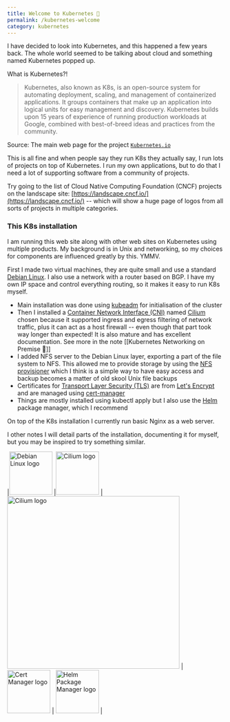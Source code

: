 ```yaml
---
title: Welcome to Kubernetes 🌱
permalink: /kubernetes-welcome
category: kubernetes
---
```



I have decided to look into Kubernetes, and this happened a few years back. The whole world seemed to be talking about cloud and something named Kubernetes popped up.

What is Kubernetes?!


> Kubernetes, also known as K8s, is an open-source system for automating deployment, scaling, and management of containerized applications.
> It groups containers that make up an application into logical units for easy management and discovery. Kubernetes builds upon 15 years of experience of running production workloads at Google, combined with best-of-breed ideas and practices from the community.

Source:
The main web page for the project [`Kubernetes.io`](https://kubernetes.io/)

This is all fine and when people say they run K8s they actually say, I run lots of projects on top of Kubernetes. I run my own applications, but to do that I need a lot of supporting software from a community of projects.

Try going to the list of Cloud Native Computing Foundation (CNCF) projects on the landscape site:
[https://landscape.cncf.io/](https://landscape.cncf.io/) -- which will show a huge page of logos from all sorts of projects in multiple categories.

### This K8s installation

I am running this web site along with other web sites on Kubernetes using multiple products. My background is in Unix and networking, so my choices for components are influenced greatly by this. YMMV.

First I made two virtual machines, they are quite small and use a standard [Debian Linux](https://www.debian.org/). I also use a network with a router based on BGP. I have my own IP space and control everything routing, so it makes it easy to run K8s myself.

* Main installation was done using [kubeadm](https://kubernetes.io/docs/reference/setup-tools/kubeadm/) for initialisation of the cluster
* Then I installed a [Container Network Interface (CNI)](https://kubernetes.io/docs/concepts/extend-kubernetes/compute-storage-net/network-plugins/) named  [Cilium](https://cilium.io/) chosen because it supported ingress and egress filtering of network traffic, plus it can act as a host firewall -- even though that part took way longer than expected! It is also mature and has excellent documentation. See more in the note [[Kubernetes Networking on Premise 🌱]]
* I added NFS server to the Debian Linux layer, exporting a part of the file system to NFS. This allowed me to provide storage by using the [NFS provisioner](https://github.com/kubernetes-sigs/nfs-subdir-external-provisioner/) which I think is a simple way to have easy access and backup becomes a matter of old skool Unix file backups
* Certificates for [Transport Layer Security (TLS)](https://en.wikipedia.org/wiki/Transport_Layer_Security) are from [Let's Encrypt](https://letsencrypt.org/) and are managed using [cert-manager](https://cert-manager.io/)
* Things are mostly installed using kubectl apply but I also use the [Helm](https://helm.sh/) package manager, which I recommend

On top of the K8s installation I currently run basic Nginx as a web server.

I other notes I will detail parts of the installation, documenting it for myself, but you may be inspired to try something similar.

|[<img width=100px alt="Debian Linux logo" src="{{ site.baseurl }}/assets/debian-logo.png"/>](https://www.debian.org/) |[<img width=100px alt="Cilium logo" src="{{ site.baseurl }}/assets/kubeadm-stacked-color.png"/>](https://kubernetes.io/docs/reference/setup-tools/kubeadm/) |[<img width=400px alt="Cilium logo" src="{{ site.baseurl }}/assets/cillium-logo.svg"/>](https://cilium.io/) | [<img width=100px alt="Cert Manager logo" src="{{ site.baseurl }}/assets/cert-manager-logo.svg"/>](https://cert-manager.io/) |  [<img width=100px alt="Helm Package Manager logo" src="{{ site.baseurl }}/assets/helm.svg"/>](https://helm.sh/) |
